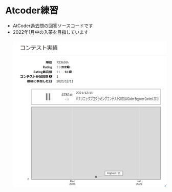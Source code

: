 # Atcoder練習
- AtCoder過去問の回答ソースコードです <br>
- 2022年1月中の入茶を目指しています <br>
　　
![imag](https://github.com/daichiterazawa/Atcoder/blob/master/img/1218.PNG)
